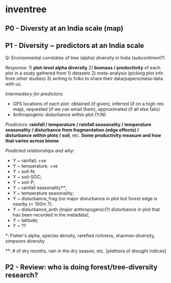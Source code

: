 # inventree
## P0 - Diversty at an India scale (map)
## P1 - Diversity ~ predictors at an India scale

Q: Environmental correlates of tree (alpha) diversity in India (subcontinent?)

*Response*: 1) **plot-level alpha diversity** 2) **biomass / productivity** of each plot in a study gathered from 1) datasets 2) meta-analysis (picking plot info from other studies) 3) writing to folks to share their data/papers/meta-data with us.

*Intermediary for predictors*:
  - GPS locations of each plot: obtained (if given), inferred (if on a high-res map), requested (if we can email them), approximated (if all else fails)
  - Anthropogenic disturbance within plot (Y/N)

*Predictors*: **rainfall / temperature / rainfall seasonality / temperature seasonality / disturbance from fragmentation (edge effects) / disturbance within plots / soil**, etc.
**Some productivity measure and how that varies across biome**


*Predicted relationships and why*:
  - Y ~ rainfall; +ve
  - Y ~ temperature; +ve
  - Y ~ soil-N;
  - Y ~ soil-SOC;
  - Y ~ soil-P;
  - Y ~ rainfall seasonality**;
  - Y ~ temperature seasonality;
  - Y ~ disturbance_frag (no major disturbance in plot but forest edge is nearby (< 100m ?);
  - Y ~ disturbance_anth (major anthropogenic(?) disturbance in plot that has been recorded in the metadata);
  - Y ~ latitude;
  - Y ~ ??

\*: Fisher's alpha, species density, rarefied richness, shannon-diversity, simpsons diversity

\*\*: # of dry months, rain in the dry season, etc. [plethora of drought indices]

## P2 - Review: who is doing forest/tree-diversity research?

